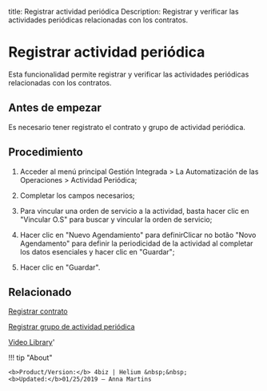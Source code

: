 title: Registrar actividad periódica
Description: Registrar y verificar las actividades periódicas relacionadas con los contratos.
# Registrar actividad periódica


Esta funcionalidad permite registrar y verificar las actividades periódicas
relacionadas con los contratos.

Antes de empezar
--------------------

Es necesario tener registrato el contrato y grupo de actividad periódica.

Procedimiento
-----------------

1.  Acceder al menú principal Gestión Integrada \> La Automatización de las
    Operaciones \> Actividad Periódica;

2.  Completar los campos necesarios;

3.  Para vincular una orden de servicio a la actividad, basta hacer clic en
    "Vincular O.S" para buscar y vincular la orden de servicio;

4.  Hacer clic en "Nuevo Agendamiento" para definirClicar no botão "Novo
    Agendamento" para definir la periodicidad de la actividad al completar los
    datos esenciales y hacer clic en "Guardar";

5.  Hacer clic en "Guardar".


Relacionado
-----------

[Registrar contrato](/es-es/4biz-helium/additional-features/contract-management/use/register-contract.html)

[Registrar grupo de actividad periódica](/es-es/4biz-helium/additional-features/automation-of-operation/configuration/periodic-activity-group.html)

<i class='fa fa-youtube-play  fa-2x' style='color:#97ce17;vertical-align: middle;'> </i> [Video Library](https://www.youtube.com/playlist?list=PLB5qK2uzf2ROTLt6Tt7uegzqwpXHX5nA2)'

!!! tip "About"

    <b>Product/Version:</b> 4biz | Helium &nbsp;&nbsp;
    <b>Updated:</b>01/25/2019 – Anna Martins
